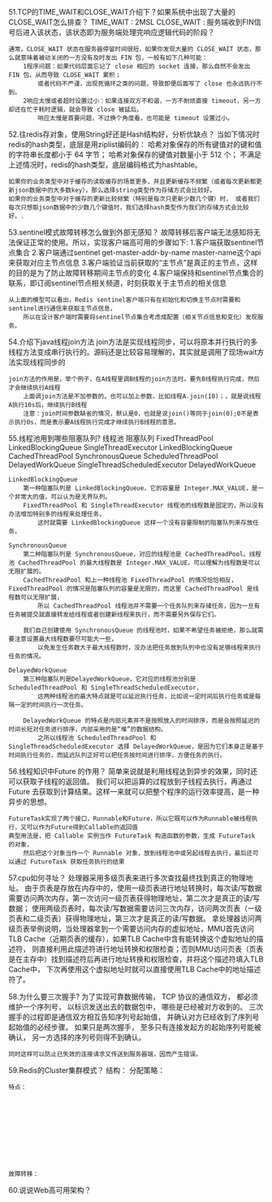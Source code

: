 51.TCP的TIME_WAIT和CLOSE_WAIT介绍下？如果系统中出现了大量的CLOSE_WAIT怎么排查？
    TIME_WAIT : 2MSL
    CLOSE_WAIT : 服务端收到FIN信号后进入该状态，该状态即为服务端处理完响应逻辑代码的阶段？

    通常，CLOSE_WAIT 状态在服务器停留时间很短，如果你发现大量的 CLOSE_WAIT 状态，那么就意味着被动关闭的一方没有及时发出 FIN 包，一般有如下几种可能：
        1程序问题：如果代码层面忘记了 close 相应的 socket 连接，那么自然不会发出 FIN 包，从而导致 CLOSE_WAIT 累积；
            或者代码不严谨，出现死循环之类的问题，导致即便后面写了 close 也永远执行不到。
        2响应太慢或者超时设置过小：如果连接双方不和谐，一方不耐烦直接 timeout，另一方却还在忙于耗时逻辑，就会导致 close 被延后。
            响应太慢是首要问题，不过换个角度看，也可能是 timeout 设置过小。

52.往redis存对象，使用String好还是Hash结构好，分析优缺点？
    当如下情况时redis的hash类型，底层是用ziplist编码的：
        哈希对象保存的所有键值对的键和值的字符串长度都小于 64 字节；
        哈希对象保存的键值对数量小于 512 个；
    不满足上述情况时，redis的hash类型，底层编码格式为hashtable。

    如果你的业务类型中对于缓存的读取缓存的场景更多，并且更新缓存不频繁（或者每次更新都更新json数据中的大多数key），那么选择string类型作为存储方式会比较好。
    如果你的业务类型中对于缓存的更新比较频繁（特别是每次只更新少数几个键）时， 或者我们每次只想取json数据中的少数几个键值时，我们选择hash类型作为我们的存储方式会比较好。.

53.sentinel模式故障转移怎么做到外部无感知？
    故障转移后客户端无法感知将无法保证正常的使用。所以，实现客户端高可用的步骤如下:
        1.客户端获取sentinel节点集合
        2.客户端通过sentinel get-master-addr-by-name master-name这个api来获取对应主节点信息
        3.客户端验证当前获取的“主节点”是真正的主节点，这样的目的是为了防止故障转移期间主节点的变化
        4.客户端保持和sentinel节点集合的联系，即订阅sentinel节点相关频道，时刻获取关于主节点的相关信息

    从上面的模型可以看出，Redis sentinel客户端只有在初始化和切换主节点时需要和sentinel进行通信来获取主节点信息，
        所以在设计客户端时需要将sentinel节点集合考虑成配置（相关节点信息和变化）发现服务。

54.介绍下java线程join方法
    join方法是实现线程同步，可以将原本并行执行的多线程方法变成串行执行的。源码还是比较容易理解的，其实就是调用了现场wait方法实现线程同步的

    join方法的作用是，举个例子，在A线程里调B线程的join方法时，要先B线程执行完成，然后才会继续执行A线程
        上面调join方法是不加参数的，也可以加上参数，比如线程A.join(10)；，就是说线程A执行10s后，继续执行B线程
        注意：join时间参数缺省的情况，默认是0，也就是说join()等同于join(0);0不是表示执行0s，而是表示要A线程执行完成才继续执行B线程的意思。

55.线程池用到哪些阻塞队列?
    线程池	阻塞队列
    FixedThreadPool	                LinkedBlockingQueue
    SingleThreadExecutor	        LinkedBlockingQueue
    CachedThreadPool	            SynchronousQueue
    ScheduledThreadPool	            DelayedWorkQueue
    SingleThreadScheduledExecutor	DelayedWorkQueue

    LinkedBlockingQueue
        第一种阻塞队列是 LinkedBlockingQueue，它的容量是 Integer.MAX_VALUE，是一个非常大的值，可以认为是无界队列。
        FixedThreadPool 和 SingleThreadExecutor 线程池的线程数是固定的，所以没有办法增加特别多的线程来处理任务，
            这时就需要 LinkedBlockingQueue 这样一个没有容量限制的阻塞队列来存放任务。
    
    SynchronousQueue
        第二种阻塞队列是 SynchronousQueue，对应的线程池是 CachedThreadPool。线程池 CachedThreadPool 的最大线程数是 Integer.MAX_VALUE，可以理解为线程数是可以无限扩展的。
        CachedThreadPool 和上一种线程池 FixedThreadPool 的情况恰恰相反，FixedThreadPool 的情况是阻塞队列的容量是无限的，而这里 CachedThreadPool 是线程数可以无限扩展，
            所以 CachedThreadPool 线程池并不需要一个任务队列来存储任务，因为一旦有任务被提交就直接转发给线程或者创建新线程来执行，而不需要另外保存它们。
    
        我们自己创建使用 SynchronousQueue 的线程池时，如果不希望任务被拒绝，那么就需要注意设置最大线程数要尽可能大一些，
            以免发生任务数大于最大线程数时，没办法把任务放到队列中也没有足够线程来执行任务的情况。
    
    DelayedWorkQueue
        第三种阻塞队列是DelayedWorkQueue，它对应的线程池分别是 ScheduledThreadPool 和 SingleThreadScheduledExecutor，
            这两种线程池的最大特点就是可以延迟执行任务，比如说一定时间后执行任务或是每隔一定的时间执行一次任务。
    
        DelayedWorkQueue 的特点是内部元素并不是按照放入的时间排序，而是会按照延迟的时间长短对任务进行排序，内部采用的是“堆”的数据结构。
            之所以线程池 ScheduledThreadPool 和 SingleThreadScheduledExecutor 选择 DelayedWorkQueue，是因为它们本身正是基于时间执行任务的，而延迟队列正好可以把任务按时间进行排序，方便任务的执行。

56.线程知识中Future 的作用？
    简单来说就是利用线程达到异步的效果，同时还可以获取子线程的返回值。
        我们可以把运算的过程放到子线程去执行，再通过 Future 去获取到计算结果。这样一来就可以把整个程序的运行效率提高，是一种异步的思想。

    FutureTask实现了两个接口，Runnable和Future，所以它既可以作为Runnable被线程执行，又可以作为Future得到Callable的返回值
    典型用法是，把 Callable 实例当作 FutureTask 构造函数的参数，生成 FutureTask 的对象，
        然后把这个对象当作一个 Runnable 对象，放到线程池中或另起线程去执行，最后还可以通过 FutureTask 获取任务执行的结果

57.cpu如何寻址？
    处理器采用多级页表来进行多次查找最终找到真正的物理地址。
        由于页表是存放在内存中的，使用一级页表进行地址转换时，每次读/写数据需要访问两次内存，第一次访问一级页表获得物理地址，第二次才是真正的读/写数据；
        使用两级页表时，每次读/写数据需要访问三次内存，访问两次页表（一级页表和二级页表）获得物理地址，第三次才是真正的读/写数据。
    拿处理器访问两级页表举例说明，当处理器拿到一个需要访问内存的虚拟地址，MMU首先访问TLB Cache（近期页表的缓存），如果TLB Cache中含有能转换这个虚拟地址的描述符，
        则直接利用此描述符进行地址转换和权限检查；否则MMU访问页表（页表是在主存中）找到描述符后再进行地址转换和权限检查，并将这个描述符填入TLB Cache中，
        下次再使用这个虚拟地址时就可以直接使用TLB Cache中的地址描述符了。

58.为什么要三次握手?
    为了实现可靠数据传输， TCP 协议的通信双方， 都必须维护一个序列号， 以标识发送出去的数据包中， 哪些是已经被对方收到的。
        三次握手的过程即是通信双方相互告知序列号起始值， 并确认对方已经收到了序列号起始值的必经步骤。
        如果只是两次握手， 至多只有连接发起方的起始序列号能被确认， 另一方选择的序列号则得不到确认。

    同时这样可以防止已失效的连接请求又传送到服务器端，因而产生错误。

59.Redis的Cluster集群模式？
    结构：                                                                                     分配策略：









 

    特点：











    故障转移：











60.说说Web高可用架构？











